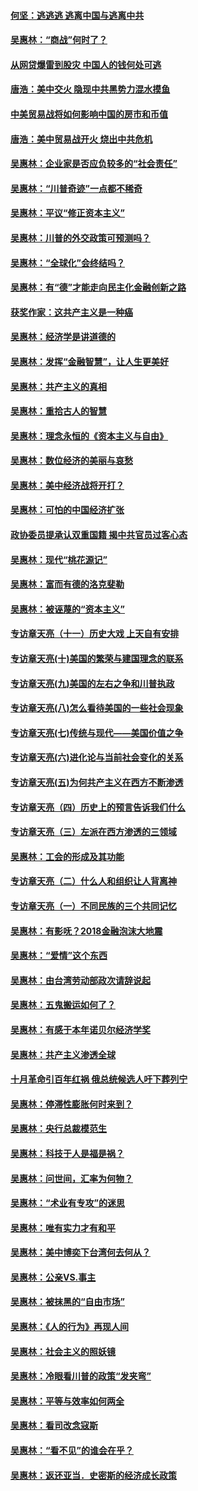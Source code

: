 #### [何坚：逃逃逃 逃离中国与逃离中共](../pages/nsc423/n10592891.md?t=10130034) 

#### [吴惠林：“商战”何时了？](../pages/nsc423/n10573558.md?t=10130034) 

#### [从网贷爆雷到股灾 中国人的钱何处可逃](../pages/nsc423/n10572800.md?t=10130034) 

#### [唐浩：美中交火 隐现中共黑势力混水摸鱼](../pages/nsc423/n10544040.md?t=10130034) 

#### [中美贸易战将如何影响中国的房市和币值](../pages/nsc423/n10543697.md?t=10130034) 

#### [唐浩：美中贸易战开火 烧出中共危机](../pages/nsc423/n10540126.md?t=10130034) 

#### [吴惠林：企业家是否应负较多的“社会责任”](../pages/nsc423/n10535022.md?t=10130034) 

#### [吴惠林：“川普奇迹”一点都不稀奇](../pages/nsc423/n10512808.md?t=10130034) 

#### [吴惠林：平议“修正资本主义”](../pages/nsc423/n10495724.md?t=10130034) 

#### [吴惠林：川普的外交政策可预测吗？](../pages/nsc423/n10462387.md?t=10130034) 

#### [吴惠林：“全球化”会终结吗？](../pages/nsc423/n10452838.md?t=10130034) 

#### [吴惠林：有“德”才能走向民主化金融创新之路](../pages/nsc423/n10432292.md?t=10130034) 

#### [获奖作家：这共产主义是一种癌](../pages/nsc423/n10431541.md?t=10130034) 

#### [吴惠林：经济学是讲道德的](../pages/nsc423/n10398014.md?t=10130034) 

#### [吴惠林：发挥“金融智慧”，让人生更美好](../pages/nsc423/n10375019.md?t=10130034) 

#### [吴惠林：共产主义的真相](../pages/nsc423/n10351394.md?t=10130034) 

#### [吴惠林：重拾古人的智慧](../pages/nsc423/n10337691.md?t=10130034) 

#### [吴惠林：理念永恒的《资本主义与自由》](../pages/nsc423/n10316274.md?t=10130034) 

#### [吴惠林：数位经济的美丽与哀愁](../pages/nsc423/n10292946.md?t=10130034) 

#### [吴惠林：美中经济战将开打？](../pages/nsc423/n10258825.md?t=10130034) 

#### [吴惠林：可怕的中国经济扩张](../pages/nsc423/n10219147.md?t=10130034) 

#### [政协委员提承认双重国籍 揭中共官员过客心态](../pages/nsc423/n10208809.md?t=10130034) 

#### [吴惠林：现代“桃花源记”](../pages/nsc423/n10185234.md?t=10130034) 

#### [吴惠林：富而有德的洛克斐勒](../pages/nsc423/n10142264.md?t=10130034) 

#### [吴惠林：被诬蔑的“资本主义”](../pages/nsc423/n10124816.md?t=10130034) 

#### [专访章天亮（十一）历史大戏 上天自有安排](../pages/nsc423/n10094905.md?t=10130034) 

#### [专访章天亮(十)美国的繁荣与建国理念的联系](../pages/nsc423/n10094899.md?t=10130034) 

#### [专访章天亮(九)美国的左右之争和川普执政](../pages/nsc423/n10094889.md?t=10130034) 

#### [专访章天亮(八)怎么看待美国的一些社会现象](../pages/nsc423/n10094857.md?t=10130034) 

#### [专访章天亮(七)传统与现代——美国价值之争](../pages/nsc423/n10093140.md?t=10130034) 

#### [专访章天亮(六)进化论与当前社会变化的关系](../pages/nsc423/n10092036.md?t=10130034) 

#### [专访章天亮(五)为何共产主义在西方不断渗透](../pages/nsc423/n10083620.md?t=10130034) 

#### [专访章天亮（四）历史上的预言告诉我们什么](../pages/nsc423/n10083606.md?t=10130034) 

#### [专访章天亮（三）左派在西方渗透的三领域](../pages/nsc423/n10081115.md?t=10130034) 

#### [吴惠林：工会的形成及其功能](../pages/nsc423/n10080633.md?t=10130034) 

#### [专访章天亮（二）什么人和组织让人背离神](../pages/nsc423/n10076637.md?t=10130034) 

#### [专访章天亮（一）不同民族的三个共同记忆](../pages/nsc423/n10074188.md?t=10130034) 

#### [吴惠林：有影呒？2018金融泡沫大地震](../pages/nsc423/n10040534.md?t=10130034) 

#### [吴惠林：“爱情”这个东西](../pages/nsc423/n10019423.md?t=10130034) 

#### [吴惠林：由台湾劳动部政次请辞说起](../pages/nsc423/n9979679.md?t=10130034) 

#### [吴惠林：五鬼搬运如何了？](../pages/nsc423/n9925338.md?t=10130034) 

#### [吴惠林：有感于本年诺贝尔经济学奖](../pages/nsc423/n9871883.md?t=10130034) 

#### [吴惠林：共产主义渗透全球](../pages/nsc423/n9812748.md?t=10130034) 

#### [十月革命引百年红祸 俄总统候选人吁下葬列宁](../pages/nsc423/n9810182.md?t=10130034) 

#### [吴惠林：停滞性膨胀何时来到？](../pages/nsc423/n9764136.md?t=10130034) 

#### [吴惠林：央行总裁模范生](../pages/nsc423/n9728134.md?t=10130034) 

#### [吴惠林：科技于人是福是祸？](../pages/nsc423/n9672982.md?t=10130034) 

#### [吴惠林：问世间，汇率为何物？](../pages/nsc423/n9621788.md?t=10130034) 

#### [吴惠林：“术业有专攻”的迷思](../pages/nsc423/n9580363.md?t=10130034) 

#### [吴惠林：唯有实力才有和平](../pages/nsc423/n9529599.md?t=10130034) 

#### [吴惠林：美中博奕下台湾何去何从？](../pages/nsc423/n9483598.md?t=10130034) 

#### [吴惠林：公亲VS.事主](../pages/nsc423/n9425637.md?t=10130034) 

#### [吴惠林：被抹黑的“自由市场”](../pages/nsc423/n9351545.md?t=10130034) 

#### [吴惠林：《人的行为》再现人间](../pages/nsc423/n9296339.md?t=10130034) 

#### [吴惠林：社会主义的照妖镜](../pages/nsc423/n9243460.md?t=10130034) 

#### [吴惠林：冷眼看川普的政策“发夹弯”](../pages/nsc423/n9120684.md?t=10130034) 

#### [吴惠林：平等与效率如何两全](../pages/nsc423/n9075430.md?t=10130034) 

#### [吴惠林：看司改念寇斯](../pages/nsc423/n9024915.md?t=10130034) 

#### [吴惠林：“看不见”的谁会在乎？](../pages/nsc423/n8977488.md?t=10130034) 

#### [吴惠林：返还亚当．史密斯的经济成长政策](../pages/nsc423/n8931896.md?t=10130034) 

